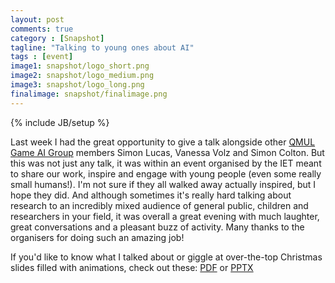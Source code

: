 ```yaml
---
layout: post
comments: true
category : [Snapshot]
tagline: "Talking to young ones about AI"
tags : [event]
image1: snapshot/logo_short.png
image2: snapshot/logo_medium.png
image3: snapshot/logo_long.png
finalimage: snapshot/finalimage.png
---
```

{% include JB/setup %}

Last week I had the great opportunity to give a talk alongside other [QMUL Game AI Group](gameai.eecs.qmul.ac.uk) members Simon Lucas, Vanessa Volz and Simon Colton. But this was not just any talk, it was within an event organised by the IET meant to share our work, inspire and engage with young people (even some really small humans!). I'm not sure if they all walked away actually inspired, but I hope they did. And although sometimes it's really hard talking about research to an incredibly mixed audience of general public, children and researchers in your field, it was overall a great evening with much laughter, great conversations and a pleasant buzz of activity. Many thanks to the organisers for doing such an amazing job!

If you'd like to know what I talked about or giggle at over-the-top Christmas slides filled with animations, check out these: [PDF](assets/pdf/iet-christmas-lecture.pdf) or [PPTX](assets/ppt/iet-christmas-lecture.pptx)
